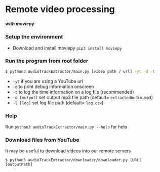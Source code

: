 # Remote video processing
##### with moviepy

### Setup the environment

- Download and install moviepy
`pip3 install moviepy`

### Run the program from root folder

```bash
$ python3 audioTrackExtractor/main.py [video path / url] -yt -d -t
```

- `-yt` if you are using a YouTube url
- `-d` to print debug information onscreen
- `-t` to log the time information on a log file (recommended)
- `-o [output]` set output mp3 file path (default= `extractedAudio.mp3`)
- `-l [log]` set log file path (default= `log.csv`)

### Help

Run `python3 audioTrackExtractor/main.py --help` for help

### Download files from YouTube

It may be useful to download videos into our remote servers
```
$ python3 audioTrackExtractor/downloader/downloader.py [URL] [outputPath]
```
